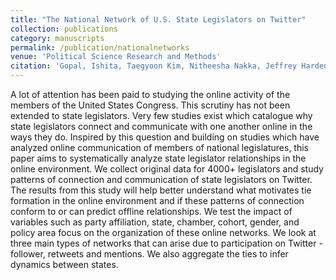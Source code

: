 ```yaml
---
title: "The National Network of U.S. State Legislators on Twitter"
collection: publications
category: manuscripts
permalink: /publication/nationalnetworks
venue: 'Political Science Research and Methods'
citation: 'Gopal, Ishita, Taegyoon Kim, Nitheesha Nakka, Jeffrey Harden, Frederick Boehmke, Bruce Desmarais. &quot;The National Network of U.S. State Legislators on Twitter.&quot; <i>Political Science Research and Methods</i>. Forthcoming.'
---
```


A lot of attention has been paid to studying the online activity of the members of the United States Congress. This scrutiny has not been extended to state legislators. Very few studies exist which catalogue why state legislators connect and communicate with one another online in the ways they do. Inspired by this question and building on studies which have analyzed online communication of members of national legislatures, this paper aims to systematically analyze state legislator relationships in the online environment. We collect original data for 4000+ legislators and study patterns of connection and communication of state legislators on Twitter. The results from this study will help better understand what motivates tie formation in the online environment and if these patterns of connection conform to or can predict offline relationships. We test the impact of variables such as party affiliation, state, chamber, cohort, gender, and policy area focus on the organization of these online networks. We look at three main types of networks that can arise due to participation on Twitter - follower, retweets and mentions. We also aggregate the ties to infer dynamics between states.
